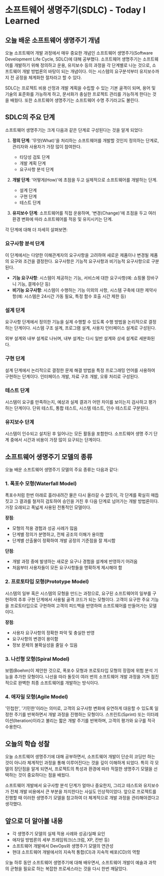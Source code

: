 # 소프트웨어 생명주기(SDLC) - Today I Learned

## 오늘 배운 소프트웨어 생명주기 개념

오늘 소프트웨어 개발 과정에서 매우 중요한 개념인 소프트웨어 생명주기(Software Development Life Cycle, SDLC)에 대해 공부했다. 소프트웨어 생명주기는 소프트웨어를 개발하기 위해 정의하고 운용, 유지보수 등의 과정을 각 단계별로 나눈 것으로, 소프트웨어 개발 방법론의 바탕이 되는 개념이다. 이는 시스템의 요구분석부터 유지보수까지 전 공정을 체계화한 절차라고 할 수 있다.

SDLC는 프로젝트 비용 산정과 개발 계획을 수립할 수 있는 기본 골격이 되며, 용어 및 기술의 표준화를 가능하게 하고, 문서화가 충실한 프로젝트 관리를 가능하게 한다는 것을 배웠다. 또한 소프트웨어 생명주기는 소프트웨어 수명 주기라고도 불린다.

## SDLC의 주요 단계

소프트웨어 생명주기는 크게 다음과 같은 단계로 구성된다는 것을 알게 되었다:

1. **정의 단계**: '무엇(What)'을 처리하는 소프트웨어를 개발할 것인지 정의하는 단계로, 관리자와 사용자가 가장 많이 참여한다.
   - 타당성 검토 단계
   - 개발 계획 단계
   - 요구사항 분석 단계

2. **개발 단계**: '어떻게(How)'에 초점을 두고 실제적으로 소프트웨어를 개발하는 단계.
   - 설계 단계
   - 구현 단계
   - 테스트 단계

3. **유지보수 단계**: 소프트웨어를 직접 운용하며, '변경(Change)'에 초점을 두고 여러 환경 변화에 따라 소프트웨어를 적응 및 유지시키는 단계.

각 단계에 대해 더 자세히 살펴보면:

### 요구사항 분석 단계
이 단계에서는 다양한 이해관계자의 요구사항을 고려하여 새로운 제품이나 변경될 제품의 요구와 조건을 결정한다. 요구사항은 기능적 요구사항과 비기능적 요구사항으로 구분된다.

- **기능 요구사항**: 시스템이 제공하는 기능, 서비스에 대한 요구사항(예: 쇼핑몰 장바구니 기능, 결제수단 등)
- **비기능 요구사항**: 시스템이 수행하는 기능 이외의 사항, 시스템 구축에 대한 제약사항(예: 시스템은 24시간 가동 필요, 특정 함수 호출 시간 제한 등)

### 설계 단계
요구사항 단계에서 정의한 기능을 실제 수행할 수 있도록 수행 방법을 논리적으로 결정하는 단계이다. 시스템 구조 설계, 프로그램 설계, 사용자 인터페이스 설계로 구성된다.

외부 설계와 내부 설계로 나뉘며, 내부 설계는 다시 일반 설계와 상세 설계로 세분화된다.

### 구현 단계
설계 단계에서 논리적으로 결정한 문제 해결 방법을 특정 프로그래밍 언어를 사용하여 구현하는 단계이다. 인터페이스 개발, 자료 구조 개발, 오류 처리로 구성된다.

### 테스트 단계
시스템이 요구를 만족하는지, 예상과 실제 결과가 어떤 차이를 보이는지 검사하고 평가하는 단계이다. 단위 테스트, 통합 테스트, 시스템 테스트, 인수 테스트로 구분된다.

### 유지보수 단계
시스템이 인수되고 설치된 후 일어나는 모든 활동을 포함한다. 소프트웨어 생명 주기 단계 중에서 시간과 비용이 가장 많이 요구되는 단계이다.

## 소프트웨어 생명주기 모델의 종류

오늘 배운 소프트웨어 생명주기 모델의 주요 종류는 다음과 같다:

### 1. 폭포수 모형(Waterfall Model)
폭포수처럼 한번 아래로 흘러내려간 물은 다시 올라갈 수 없듯이, 각 단계를 확실히 매듭짓고 그 결과를 철저히 검토하여 승인을 거친 후 다음 단계로 넘어가는 개발 방법론이다. 가장 오래되고 폭넓게 사용된 전통적인 모델이다.

**장점**:
- 모형의 적용 경험과 성공 사례가 많음
- 단계별 정의가 분명하고, 전체 공조의 이해가 용이함
- 단계별 산출물이 정확하여 개발 공정의 기준점을 잘 제시함

**단점**:
- 개발 과정 중에 발생하는 새로운 요구나 경험을 설계에 반영하기 어려움
- 처음부터 사용자들이 모든 요구사항들을 명확하게 제시해야 함

### 2. 프로토타입 모형(Prototype Model)
시스템의 일부 혹은 시스템의 모형을 만드는 과정으로, 요구된 소프트웨어의 일부를 구현하여 추후 구현 단계에서 사용될 골격 코드가 되는 모형이다. 고객이 요구한 주요 기능을 프로토타입으로 구현하여 고객의 피드백을 반영하여 소프트웨어를 만들어가는 모델이다.

**장점**:
- 사용자 요구사항의 정확한 파악 및 충실한 반영
- 요구사항의 변경이 용이함
- 정보 문제의 불확실성을 줄일 수 있음

### 3. 나선형 모형(Spiral Model)
보헴(Boehm)이 제안한 것으로, 폭포수 모형과 프로토타입 모형의 장점에 위험 분석 기능을 추가한 모형이다. 나선을 따라 돌듯이 여러 번의 소프트웨어 개발 과정을 거쳐 점진적으로 완벽한 최종 소프트웨어를 개발하는 방식이다.

### 4. 애자일 모형(Agile Model)
'민첩한', '기민한'이라는 의미로, 고객의 요구사항 변화에 유연하게 대응할 수 있도록 일정한 주기를 반복하면서 개발 과정을 진행하는 모형이다. 스프린트(Sprint) 또는 이터레이션(Iteration)이라고 불리는 짧은 개발 주기를 반복하며, 고객의 평가와 요구를 적극 수용한다.

## 오늘의 학습 성찰

오늘 소프트웨어 생명주기에 대해 공부하면서, 소프트웨어 개발이 단순히 코딩만 하는 것이 아니라 체계적인 과정을 통해 이루어진다는 것을 깊이 이해하게 되었다. 특히 각 모델의 장단점을 알게 되면서, 프로젝트의 특성과 환경에 따라 적절한 생명주기 모델을 선택하는 것이 중요하다는 점을 배웠다.

소프트웨어 개발에서 요구사항 분석 단계가 얼마나 중요한지, 그리고 테스트와 유지보수가 전체 개발 비용에서 큰 부분을 차지한다는 사실도 인상적이었다. 앞으로 프로젝트를 진행할 때 이러한 생명주기 모델을 참고하여 더 체계적으로 개발 과정을 관리해야겠다고 생각했다.

## 앞으로 더 알아볼 내용

- 각 생명주기 모델의 실제 적용 사례와 성공/실패 요인
- 애자일 방법론의 세부 프레임워크(스크럼, XP, 칸반 등)
- 소프트웨어 개발에서 DevOps와 생명주기 모델의 연관성
- 현대 소프트웨어 개발에서의 지속적 통합(CI)과 지속적 배포(CD)의 역할

오늘 하루 동안 소프트웨어 생명주기에 대해 배우면서, 소프트웨어 개발이 예술과 과학의 균형을 필요로 하는 복잡한 프로세스라는 것을 다시 한번 깨달았다.